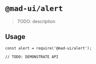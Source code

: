 # `@mad-ui/alert`

> TODO: description

## Usage

```
const alert = require('@mad-ui/alert');

// TODO: DEMONSTRATE API
```
